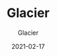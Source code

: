 ---
designer: "Endless Knot"
description: "Color%20Name%3A%20Ice%0AMaterial%3A%20100%25%20Wool%0APile%3A%20CutStyle%3A%20Abstract%2C%20Modern%2C%20New%20Arrivals"
image_primary: "img/ICE-Visualization-600x750.jpg"
manufacturer: "Endless Knot"
href: "https://endlessknotrugs.com/product/glacier/"
subtitle: "Glacier"
tags: 
  - "ice"
  - "100% wool"
  - "cut"
  - "abstract, modern, new arrivals"
  - "Endless Knot"
  - "Hand-Knotted Rugs"
title: "Glacier"
category: "hand-knotted-rugs"
slug: "/manufacturers/endless-knot/hand-knotted-rugs/endless-knot-glacier"
date: "2021-02-17"
---